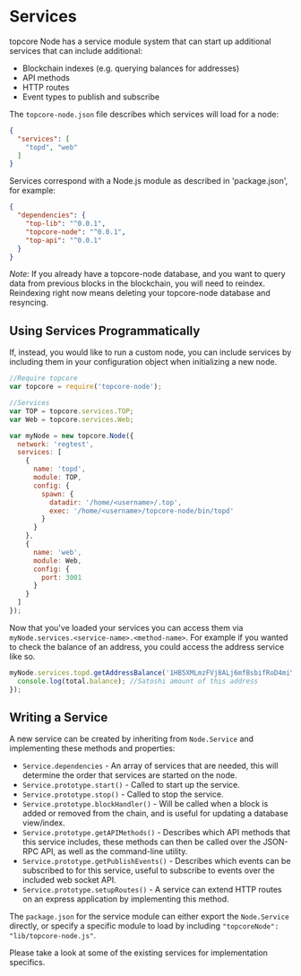 # Services
topcore Node has a service module system that can start up additional services that can include additional:
- Blockchain indexes (e.g. querying balances for addresses)
- API methods
- HTTP routes
- Event types to publish and subscribe

The `topcore-node.json` file describes which services will load for a node:

```json
{
  "services": [
    "topd", "web"
  ]
}
```

Services correspond with a Node.js module as described in 'package.json', for example:

```json
{
  "dependencies": {
    "top-lib": "^0.0.1",
    "topcore-node": "^0.0.1",
    "top-api": "^0.0.1"
  }
}
```

_Note:_ If you already have a topcore-node database, and you want to query data from previous blocks in the blockchain, you will need to reindex. Reindexing right now means deleting your topcore-node database and resyncing.

## Using Services Programmatically
If, instead, you would like to run a custom node, you can include services by including them in your configuration object when initializing a new node.

```js
//Require topcore
var topcore = require('topcore-node');

//Services
var TOP = topcore.services.TOP;
var Web = topcore.services.Web;

var myNode = new topcore.Node({
  network: 'regtest',
  services: [
    {
      name: 'topd',
      module: TOP,
      config: {
        spawn: {
          datadir: '/home/<username>/.top',
          exec: '/home/<username>/topcore-node/bin/topd'
        }
      }
    },
    {
      name: 'web',
      module: Web,
      config: {
        port: 3001
      }
    }
  ]
});
```

Now that you've loaded your services you can access them via `myNode.services.<service-name>.<method-name>`. For example if you wanted to check the balance of an address, you could access the address service like so.

```js
myNode.services.topd.getAddressBalance('1HB5XMLmzFVj8ALj6mfBsbifRoD4miY36v', false, function(err, total) {
  console.log(total.balance); //Satoshi amount of this address
});
```

## Writing a Service
A new service can be created by inheriting from `Node.Service` and implementing these methods and properties:
- `Service.dependencies` -  An array of services that are needed, this will determine the order that services are started on the node.
- `Service.prototype.start()` - Called to start up the service.
- `Service.prototype.stop()` - Called to stop the service.
- `Service.prototype.blockHandler()` - Will be called when a block is added or removed from the chain, and is useful for updating a database view/index.
- `Service.prototype.getAPIMethods()` - Describes which API methods that this service includes, these methods can then be called over the JSON-RPC API, as well as the command-line utility.
- `Service.prototype.getPublishEvents()` - Describes which events can be subscribed to for this service, useful to subscribe to events over the included web socket API.
- `Service.prototype.setupRoutes()` - A service can extend HTTP routes on an express application by implementing this method.

The `package.json` for the service module can either export the `Node.Service` directly, or specify a specific module to load by including `"topcoreNode": "lib/topcore-node.js"`.

Please take a look at some of the existing services for implementation specifics.

